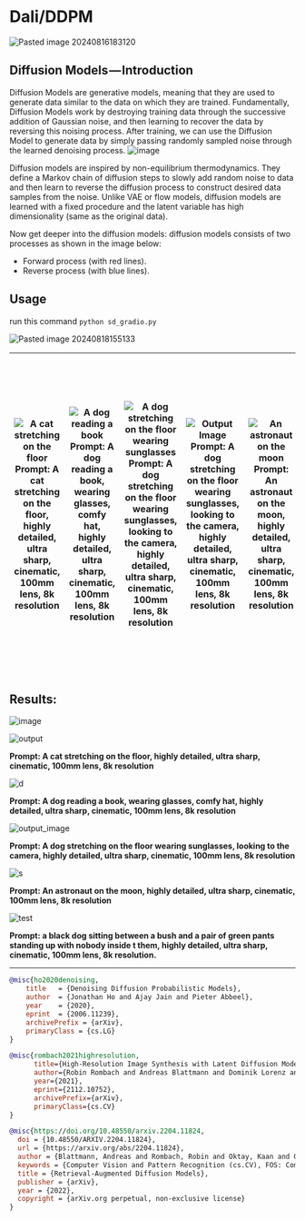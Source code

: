 # Dali/DDPM

![Pasted image 20240816183120](https://github.com/user-attachments/assets/3d9a8ff5-be7d-4c28-ba42-ec89fe2aa031)

## Diffusion Models — Introduction
Diffusion Models are generative models, meaning that they are used to generate data similar to the data on which they are trained. Fundamentally, Diffusion Models work by destroying training data through the successive addition of Gaussian noise, and then learning to recover the data by reversing this noising process. After training, we can use the Diffusion Model to generate data by simply passing randomly sampled noise through the learned denoising process.
![image](https://github.com/user-attachments/assets/9d18359f-dea3-49ec-82de-6a4a15770b39)

Diffusion models are inspired by non-equilibrium thermodynamics. They define a Markov chain of diffusion steps to slowly add random noise to data and then learn to reverse the diffusion process to construct desired data samples from the noise. Unlike VAE or flow models, diffusion models are learned with a fixed procedure and the latent variable has high dimensionality (same as the original data).

Now get deeper into the diffusion models:
diffusion models consists of two processes as shown in the image below:

- Forward process (with red lines).
- Reverse process (with blue lines).


## Usage
run this command `python sd_gradio.py`



![Pasted image 20240818155133](https://github.com/user-attachments/assets/41036af9-98cd-4476-9435-74d196c32c35)

| ![A cat stretching on the floor](https://github.com/user-attachments/assets/9b09d01b-04bb-4964-beb7-6e7c310750b6) <br> **Prompt:** A cat stretching on the floor, highly detailed, ultra sharp, cinematic, 100mm lens, 8k resolution | ![A dog reading a book](https://github.com/user-attachments/assets/83f8d84f-754c-49cb-ab33-73eaa66805d3) <br> **Prompt:** A dog reading a book, wearing glasses, comfy hat, highly detailed, ultra sharp, cinematic, 100mm lens, 8k resolution | ![A dog stretching on the floor wearing sunglasses](https://github.com/user-attachments/assets/90104a77-db5b-4031-b91d-d4d89b78b764) <br> **Prompt:** A dog stretching on the floor wearing sunglasses, looking to the camera, highly detailed, ultra sharp, cinematic, 100mm lens, 8k resolution | ![Output Image](https://github.com/user-attachments/assets/24478566-b22e-41be-adcc-e77cd3d9dff9) <br> **Prompt:** A dog stretching on the floor wearing sunglasses, looking to the camera, highly detailed, ultra sharp, cinematic, 100mm lens, 8k resolution | ![An astronaut on the moon](https://github.com/user-attachments/assets/26c059b3-7437-41ab-8307-3a7e4a3793f2) <br> **Prompt:** An astronaut on the moon, highly detailed, ultra sharp, cinematic, 100mm lens, 8k resolution | ![A black dog sitting between a bush and green pants](https://github.com/user-attachments/assets/4cba0dfe-38c3-40c1-890d-f83559c49132) <br> **Prompt:** A black dog sitting between a bush and a pair of green pants standing up with nobody inside them, highly detailed, ultra sharp, cinematic, 100mm lens, 8k resolution. |
| --- | --- | --- | --- | --- | --- |



## Results:

![image](https://github.com/user-attachments/assets/9b09d01b-04bb-4964-beb7-6e7c310750b6)


![output](https://github.com/user-attachments/assets/83f8d84f-754c-49cb-ab33-73eaa66805d3)

**Prompt: A cat stretching on the floor, highly detailed, ultra sharp, cinematic, 100mm lens, 8k resolution**

![d](https://github.com/user-attachments/assets/90104a77-db5b-4031-b91d-d4d89b78b764)

**Prompt: A dog reading a book, wearing glasses, comfy hat, highly detailed, ultra sharp, cinematic, 100mm lens, 8k resolution**


![output_image](https://github.com/user-attachments/assets/24478566-b22e-41be-adcc-e77cd3d9dff9)

**Prompt: A dog stretching on the floor wearing sunglasses, looking to the camera, highly detailed, ultra sharp, cinematic, 100mm lens, 8k resolution**



![s](https://github.com/user-attachments/assets/26c059b3-7437-41ab-8307-3a7e4a3793f2)

**Prompt: An astronaut on the moon, highly detailed, ultra sharp, cinematic, 100mm lens, 8k resolution**

![test](https://github.com/user-attachments/assets/4cba0dfe-38c3-40c1-890d-f83559c49132)

**Prompt: a black dog sitting between a bush and a pair of green pants standing up with nobody inside t
them, highly detailed, ultra sharp, cinematic, 100mm lens, 8k resolution.**

---
```BibTex
@misc{ho2020denoising,
    title   = {Denoising Diffusion Probabilistic Models},
    author  = {Jonathan Ho and Ajay Jain and Pieter Abbeel},
    year    = {2020},
    eprint  = {2006.11239},
    archivePrefix = {arXiv},
    primaryClass = {cs.LG}
}

@misc{rombach2021highresolution,
      title={High-Resolution Image Synthesis with Latent Diffusion Models}, 
      author={Robin Rombach and Andreas Blattmann and Dominik Lorenz and Patrick Esser and Björn Ommer},
      year={2021},
      eprint={2112.10752},
      archivePrefix={arXiv},
      primaryClass={cs.CV}
}

@misc{https://doi.org/10.48550/arxiv.2204.11824,
  doi = {10.48550/ARXIV.2204.11824},
  url = {https://arxiv.org/abs/2204.11824},
  author = {Blattmann, Andreas and Rombach, Robin and Oktay, Kaan and Ommer, Björn},
  keywords = {Computer Vision and Pattern Recognition (cs.CV), FOS: Computer and information sciences, FOS: Computer and information sciences},
  title = {Retrieval-Augmented Diffusion Models},
  publisher = {arXiv},
  year = {2022},  
  copyright = {arXiv.org perpetual, non-exclusive license}
}
```

